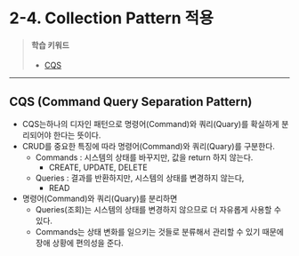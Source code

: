 # 2-4. Collection Pattern 적용

> #### 학습 키워드
>
> * [CQS](2-4.-collection-pattern.md#cqs-command-query-separation-pattern)

***

## CQS (Command Query Separation Pattern)

* CQS는하나의 디자인 패턴으로 명령어(Command)와 쿼리(Quary)를 확실하게 분리되어야 한다는 뜻이다.
* CRUD를 중요한 특징에 따라 명령어(Command)와 쿼리(Quary)를 구분한다.
  * Commands : 시스템의 상태를 바꾸지만, 값을 return 하지 않는다.
    * CREATE, UPDATE, DELETE
  * Queries : 결과를 반환하지만, 시스템의 상태를 변경하지 않는다,
    * READ
* 명령어(Command)와 쿼리(Quary)를 분리하면
  * Queries(조회)는 시스템의 상태를 변경하지 않으므로 더 자유롭게 사용할 수 있다.
  * Commands는 상태 변화를 일으키는 것들로 분류해서 관리할 수 있기 때문에 장애 상황에 편의성을 준다.
